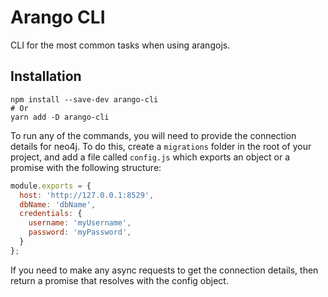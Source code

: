 # Arango CLI
CLI for the most common tasks when using arangojs.

## Installation
```
npm install --save-dev arango-cli
# Or
yarn add -D arango-cli
```

To run any of the commands, you will need to provide the connection details for neo4j. To do this, create a `migrations` folder in the root of your project, and add a file called `config.js` which exports an object or a promise with the following structure:

```js
module.exports = {
  host: 'http://127.0.0.1:8529',
  dbName: 'dbName',
  credentials: {
    username: 'myUsername',
    password: 'myPassword',
  }
};
```

If you need to make any async requests to get the connection details, then return a promise that resolves with the config object.